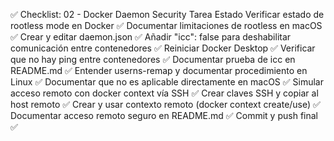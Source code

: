 ✅ Checklist: 02 - Docker Daemon Security
Tarea	Estado
Verificar estado de rootless mode en Docker	✅
Documentar limitaciones de rootless en macOS	✅
Crear y editar daemon.json	✅
Añadir "icc": false para deshabilitar comunicación entre contenedores	✅
Reiniciar Docker Desktop	✅
Verificar que no hay ping entre contenedores	✅
Documentar prueba de icc en README.md	✅
Entender userns-remap y documentar procedimiento en Linux	✅
Documentar que no es aplicable directamente en macOS	✅
Simular acceso remoto con docker context vía SSH	✅
Crear claves SSH y copiar al host remoto	✅
Crear y usar contexto remoto (docker context create/use)	✅
Documentar acceso remoto seguro en README.md	✅
Commit y push final	✅
